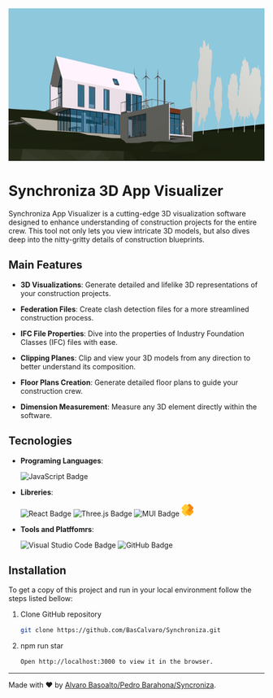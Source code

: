 <img src="src/Asset/banner.png" alt="IFC.js Icon" width="850" height="300">


# Synchroniza 3D App Visualizer

Synchroniza App Visualizer is a cutting-edge 3D visualization software designed to enhance understanding of construction projects for the entire crew. This tool not only lets you view intricate 3D models, but also dives deep into the nitty-gritty details of construction blueprints.

## Main Features

- **3D Visualizations**: Generate detailed and lifelike 3D representations of your construction projects.
  
- **Federation Files**: Create clash detection files for a more streamlined construction process.
- **IFC File Properties**: Dive into the properties of Industry Foundation Classes (IFC) files with ease.
- **Clipping Planes**: Clip and view your 3D models from any direction to better understand its composition.
- **Floor Plans Creation**: Generate detailed floor plans to guide your construction crew.
- **Dimension Measurement**: Measure any 3D element directly within the software.


## Tecnologies

- **Programing Languages**:
  
  ![JavaScript Badge](https://img.shields.io/badge/JavaScript-F7DF1E?logo=javascript&logoColor=000&style=plastic)

- **Libreries**:
  
  ![React Badge](https://img.shields.io/badge/React-61DAFB?logo=react&logoColor=000&style=plastic)   ![Three.js Badge](https://img.shields.io/badge/Three.js-000?logo=threedotjs&logoColor=fff&style=plastic)  ![MUI Badge](https://img.shields.io/badge/MUI-007FFF?logo=mui&logoColor=fff&style=plastic)   <img src="src/Asset/images%20ifcjs.png" alt="IFC.js Icon" width="25" height="25">


- **Tools and Platffomrs**:
  
  ![Visual Studio Code Badge](https://img.shields.io/badge/Visual%20Studio%20Code-007ACC?logo=visualstudiocode&logoColor=fff&style=plastic) ![GitHub Badge](https://img.shields.io/badge/GitHub-181717?logo=github&logoColor=fff&style=plastic)


## Installation

To get a copy of this project and run in your local environment follow the steps listed bellow:

1. Clone GitHub repository
   
   ```sh
   git clone https://github.com/BasCalvaro/Synchroniza.git
   ```
2. npm run star

    ```sh
    Open http://localhost:3000 to view it in the browser.
    ```






---
Made with ❤️ by [Alvaro Basoalto/Pedro Barahona/Syncroniza](https://syncroniza.cl).
